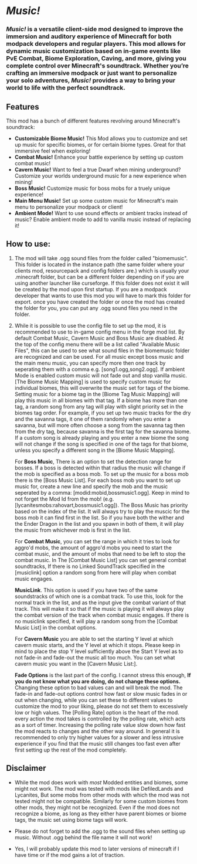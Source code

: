 #  *Music!*

### *Music!* is a versatile client-side mod designed to improve the immersion and auditory experience of Minecraft for both modpack developers and regular players. This mod allows for dynamic music customization based on in-game events like PvE Combat, Biome Exploration, Caving, and more, giving you complete control over Minecraft's soundtrack. Whether you’re crafting an immersive modpack or just want to personalize your solo adventures, *Music!* provides a way to bring your world to life with the perfect soundtrack.

## Features
This mod has a bunch of different features revolving around Minecraft's soundtrack:
- **Customizable Biome Music!** This Mod allows you to customize and set up music for specific biomes, or for certain biome types. Great for that immersive feel when exploring!
- **Combat Music!** Enhance your battle experience by setting up custom combat music!
- **Cavern Music!** Want to feel a true Dwarf when mining underground? Customize your worlds underground music for a new experience when mining!
- **Boss Music!** Customize music for boss mobs for a truely unique experience!
- **Main Menu Music!** Set up some custom music for Minecraft's main menu to personalize your modpack or client!
- **Ambient Mode!** Want to use sound effects or ambient tracks instead of music? Enable ambient mode to add to vanilla music instead of replacing it!

## How to use:
1. The mod will take .ogg sound files from the folder called "biomemusic". This folder is located in the instance path (the same folder where your clients mod, resourcepack and config folders are.) which is usually your .minecraft folder, but can be a different folder depending on if you are using another launcher like curseforge. If this folder does not exist it will be created by the mod upon first startup. If you are a modpack developer that wants to use this mod you will have to mark this folder for export. once you have created the folder or once the mod has created the folder for you, you can put any .ogg sound files you need in the folder.

2. While it is possible to use the config file to set up the mod, it is recommended to use to in-game config menu in the forge mod list. By default Combat Music, Cavern Music and Boss Music are disabled. At the top of the config menu there will be a list called "Available Music Files", this can be used to see what sound files in the biomemusic folder are recognized and can be used. For all music except boss music and the main menu music, you can specify more then one track by seperating them with a comma e.g. [song1.ogg,song2.ogg]. If ambient Mode is enabled custom music will not fade out and stop vanilla music. [The Biome Music Mapping] is used to specify custom music for individual biomes, this will overwrite the music set for tags of the biome. Setting music for a biome tag in the [Biome Tag Music Mapping] will play this music in all biomes with that tag. If a biome has more than one tag, a random song from any tag will play with slight priority set in the biomes tag order. For example, if you set up two music tracks for the dry and the savanna tags, it one of them randomly when you enter a savanna, but will more often choose a song from the savanna tag then from the dry tag, because savanna is the first tag for the savanna biome. If a custom song is already playing and you enter a new biome the song will not change if the song is specified in one of the tags for that biome, unless you specify a different song in the [Biome Music Mapping].

   For **Boss Music**, There is an option to set the detection range for bosses. If a boss is detected within that radius the music will change if the mob is specified as a boss mob. To set up the music for a boss mob there is the [Boss Music List]. For each boss mob you want to set up music for, create a new line and specify the mob and the music seperated by a comma: [modid:mobid,bossmusic1.ogg]. Keep in mind to not forget the Mod Id from the mob! (e.g. [lycanitesmobs:rahovart,bossmusic1.ogg]). The Boss Music has priority based on the index of the list. It will always try to play the muscic for the boss mob it can find first in the list. So if you have both the wither and the Ender Dragon in the list and you spawn in both of them, it will play the music from whichever mob is first in the list.

   For **Combat Music**, you can set the range in which it tries to look for aggro'd mobs, the amount of aggro'd mobs you need to start the combat music, and the amount of mobs that need to be left to stop the combat music. In The [Combat Music List] you can set general combat soundtracks, If there is no Linked SoundTrack specified in the [musiclink] option a random song from here will play when combat music engages.

   **MusicLink**. This option is used if you have two of the same soundstracks of which one is a combat track. To use this, look for the normal track in the list, and as the input give the combat variant of that track. This will make it so that if the music is playing it will always play the combat version of the track when combat music engages. If there is no musiclink specified, it will play a random song from the [Combat Music List] in the combat options.

   For **Cavern Music** you are able to set the starting Y level at which cavern music starts, and the Y level at which it stops. Please keep in mind to place the stop Y level sufficiently above the Start Y level as to not fade-in and fade-out the music all too much. You can set what cavern music you want in the [Cavern Music List:].

   **Fade Options** is the last part of the config. I cannot stress this enough, **If you do not know what you are doing, do not change these options.** Changing these option to bad values can and will break the mod. 
The fade-in and fade-out options control how fast or slow music fades in or out when changing, while you can set these to different values to customize the mod to your liking, please do not set them to excessively low or high values.
The [Polling Rate] option is the heart of the mod. every action the mod takes is controlled by the polling rate, which acts as a sort of timer. Increasing the polling rate value slow down how fast the mod reacts to changes and the other way around. In general it is recommended to only try higher values for a slower and less intrusive experience if you find that the music still changes too fast even after first setting up the rest of the mod completely.


## Disclaimer
- While the mod does work with *most* Modded entities and biomes, some might not work. The mod was tested with mods like DefiledLands and Lycanites, But some mobs from other mods with which the mod was not tested might not be compatible. Similarly for some custom biomes from other mods, they might not be recognized. Even if the mod does not recognize a biome, as long as they either have parent biomes or biome tags, the music set using biome tags will work.

- Please do not forget to add the .ogg to the sound files when setting up music. Without .ogg behind the file name it will not work!

- Yes, I will probably update this mod to later versions of minecraft if I have time or if the mod gains a lot of traction.

